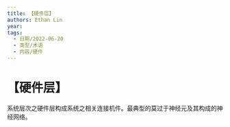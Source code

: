 ```yaml
---
title: 【硬件层】
authors: Ethan Lin
year:
tags:
  - 日期/2022-06-20 
  - 类型/术语 
  - 内容/硬件 
---
```



# 【硬件层】






系统层次之硬件层构成系统之相关连接机件。最典型的莫过于神经元及其构成的神经网络。

